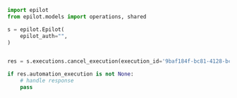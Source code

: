 <!-- Start SDK Example Usage -->


```python
import epilot
from epilot.models import operations, shared

s = epilot.Epilot(
    epilot_auth="",
)


res = s.executions.cancel_execution(execution_id='9baf184f-bc81-4128-bca3-d974c90a12c4')

if res.automation_execution is not None:
    # handle response
    pass
```
<!-- End SDK Example Usage -->